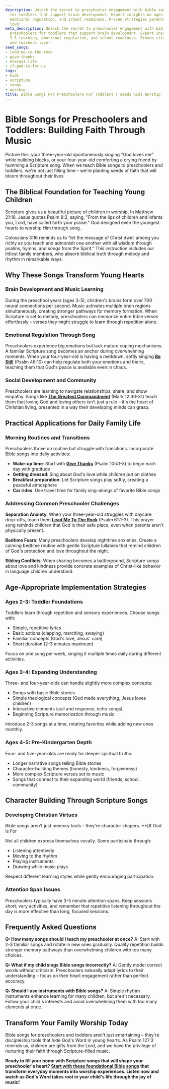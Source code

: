 ```yaml
---
description: Unlock the secret to preschooler engagement with bible songs for preschoolers
  for toddlers that support brain development. Expert insights on ages 3-5 learning,
  emotional regulation, and school readiness. Proven strategies parents and teachers
  love!
meta_description: Unlock the secret to preschooler engagement with bible songs for
  preschoolers for toddlers that support brain development. Expert insights on ages
  3-5 learning, emotional regulation, and school readiness. Proven strategies parents
  and teachers love!
seed_songs:
- lead-me-to-the-rock
- give-thanks
- eternal-life
- if-god-is-for-us
tags:
- kids
- scripture
- songs
- worship
title: Bible Songs For Preschoolers For Toddlers | Seeds Kids Worship
---
```

# Bible Songs for Preschoolers and Toddlers: Building Faith Through Music

Picture this: your three-year-old spontaneously singing "God loves me" while building blocks, or your four-year-old comforting a crying friend by humming a Scripture song. When we teach Bible songs to preschoolers and toddlers, we're not just filling time – we're planting seeds of faith that will bloom throughout their lives.

## The Biblical Foundation for Teaching Young Children

Scripture gives us a beautiful picture of children in worship. In Matthew 21:16, Jesus quotes Psalm 8:2, saying, "From the lips of children and infants you, Lord, have called forth your praise." God designed even the youngest hearts to worship Him through song.

Colossians 3:16 reminds us to "let the message of Christ dwell among you richly as you teach and admonish one another with all wisdom through psalms, hymns, and songs from the Spirit." This instruction includes our littlest family members, who absorb biblical truth through melody and rhythm in remarkable ways.

## Why These Songs Transform Young Hearts

### Brain Development and Music Learning

During the preschool years (ages 3-5), children's brains form over 700 neural connections per second. Music activates multiple brain regions simultaneously, creating stronger pathways for memory formation. When Scripture is set to melody, preschoolers can memorize entire Bible verses effortlessly – verses they might struggle to learn through repetition alone.

### Emotional Regulation Through Song

Preschoolers experience big emotions but lack mature coping mechanisms. A familiar Scripture song becomes an anchor during overwhelming moments. When your four-year-old is having a meltdown, softly singing **[Be Still](https://seedskidsworship.com/product/seeds-of-praise-vol-3/)** (Psalm 46:10) can help regulate both your emotions and theirs, teaching them that God's peace is available even in chaos.

### Social Development and Community

Preschoolers are learning to navigate relationships, share, and show empathy. Songs like **[The Greatest Commandment](https://seedskidsworship.com/product/greatest-commandment-mark-1230-31-2/)** (Mark 12:30-31) teach them that loving God and loving others isn't just a rule – it's the heart of Christian living, presented in a way their developing minds can grasp.

## Practical Applications for Daily Family Life

### Morning Routines and Transitions

Preschoolers thrive on routine but struggle with transitions. Incorporate Bible songs into daily activities:

- **Wake-up time**: Start with **[Give Thanks](https://seedskidsworship.com/product/give-thanks-psalm-1051-3-2/)** (Psalm 105:1-3) to begin each day with gratitude
- **Getting dressed**: Sing about God's love while children put on clothes
- **Breakfast preparation**: Let Scripture songs play softly, creating a peaceful atmosphere
- **Car rides**: Use travel time for family sing-alongs of favorite Bible songs

### Addressing Common Preschooler Challenges

**Separation Anxiety**: When your three-year-old struggles with daycare drop-offs, teach them **[Lead Me To The Rock](https://seedskidsworship.com/product/lead-me-to-the-rock-psalm-611-3/)** (Psalm 61:1-3). This prayer song reminds children that God is their safe place, even when parents aren't physically present.

**Bedtime Fears**: Many preschoolers develop nighttime anxieties. Create a calming bedtime routine with gentle Scripture lullabies that remind children of God's protection and love throughout the night.

**Sibling Conflicts**: When sharing becomes a battleground, Scripture songs about love and kindness provide concrete examples of Christ-like behavior in language children understand.

## Age-Appropriate Implementation Strategies

### Ages 2-3: Toddler Foundations

Toddlers learn through repetition and sensory experiences. Choose songs with:
- Simple, repetitive lyrics
- Basic actions (clapping, marching, swaying)
- Familiar concepts (God's love, Jesus' care)
- Short duration (2-3 minutes maximum)

Focus on one song per week, singing it multiple times daily during different activities.

### Ages 3-4: Expanding Understanding

Three- and four-year-olds can handle slightly more complex concepts:
- Songs with basic Bible stories
- Simple theological concepts (God made everything, Jesus loves children)
- Interactive elements (call and response, echo songs)
- Beginning Scripture memorization through music

Introduce 2-3 songs at a time, rotating favorites while adding new ones monthly.

### Ages 4-5: Pre-Kindergarten Depth

Four- and five-year-olds are ready for deeper spiritual truths:
- Longer narrative songs telling Bible stories
- Character-building themes (honesty, kindness, forgiveness)
- More complex Scripture verses set to music
- Songs that connect to their expanding world (friends, school, community)

## Character Building Through Scripture Songs

### Developing Christian Virtues

Bible songs aren't just memory tools – they're character shapers. **[If God Is For

Not all children express themselves vocally. Some participate through:
- Listening attentively
- Moving to the rhythm
- Playing instruments
- Drawing while music plays

Respect different learning styles while gently encouraging participation.

### Attention Span Issues

Preschoolers typically have 3-5 minute attention spans. Keep sessions short, vary activities, and remember that repetitive listening throughout the day is more effective than long, focused sessions.

## Frequently Asked Questions

**Q: How many songs should I teach my preschooler at once?**
A: Start with 2-3 familiar songs and rotate in new ones gradually. Quality repetition builds stronger memory pathways than overwhelming children with too many choices.

**Q: What if my child sings Bible songs incorrectly?**
A: Gently model correct words without criticism. Preschoolers naturally adapt lyrics to their understanding – focus on their heart engagement rather than perfect accuracy.

**Q: Should I use instruments with Bible songs?**
A: Simple rhythm instruments enhance learning for many children, but aren't necessary. Follow your child's interests and avoid overwhelming them with too many elements at once.

## Transform Your Family Worship Today

Bible songs for preschoolers and toddlers aren't just entertaining – they're discipleship tools that hide God's Word in young hearts. As Psalm 127:3 reminds us, children are gifts from the Lord, and we have the privilege of nurturing their faith through Scripture-filled music.

**Ready to fill your home with Scripture songs that will shape your preschooler's heart? [Start with these foundational Bible songs](https://seedskidsworship.com/) that transform everyday moments into worship experiences. Listen now and watch as God's Word takes root in your child's life through the joy of music!**

<script type="application/ld+json">
{
  "@context": "https://schema.org",
  "@type": "Article",
  "headline": "Bible Songs For Preschoolers For Toddlers",
  "author": {
    "@type": "Organization",
    "name": "Seeds Kids Worship"
  },
  "publisher": {
    "@type": "Organization",
    "name": "Seeds Kids Worship",
    "logo": {
      "@type": "ImageObject",
      "url": "https://seedskidsworship.com/logo.png"
    }
  },
  "datePublished": "2025-09-02T17:53:22.337180",
  "dateModified": "2025-09-02T17:53:22.337193",
  "description": "Unlock the secret to preschooler engagement with bible songs for preschoolers for toddlers that support brain development. Expert insights on ages 3-5 learning,",
  "mainEntityOfPage": {
    "@type": "WebPage",
    "@id": "https://seedskidsworship.com/activities/bible-songs-for-preschoolers-for-toddlers/"
  }
}
</script>

<script type="application/ld+json">
{
  "@context": "https://schema.org",
  "@type": "Product",
  "name": "Lead Me To The Rock",
  "description": "A prayer song about God being our rock and refuge",
  "url": "https://seedskidsworship.com/product/lead-me-to-the-rock-psalm-611-3/",
  "brand": {
    "@type": "Brand",
    "name": "Seeds Kids Worship"
  },
  "category": "Children's Christian Music",
  "album": "When You Lie Down: Lullabies & Scripture Songs"
}
</script>

<script type="application/ld+json">
{
  "@context": "https://schema.org",
  "@type": "Product",
  "name": "Give Thanks",
  "description": "Based on Psalm 105:1-5, this song encourages children to give thanks to the Lord, call on His name, make known His deeds and remember the wonders He has done.",
  "url": "https://seedskidsworship.com/product/give-thanks-psalm-1051-3-2/",
  "brand": {
    "@type": "Brand",
    "name": "Seeds Kids Worship"
  },
  "category": "Children's Christian Music",
  "album": "Seeds of Character"
}
</script>

<script type="application/ld+json">
{
  "@context": "https://schema.org",
  "@type": "Product",
  "name": "Eternal Life",
  "description": "Based on John 3:16, this song celebrates the gospel by reminding children that God loved the world so much that He gave His only Son, so that whoever believes in Him will have eternal life.",
  "url": "https://seedskidsworship.com/product/eternal-life-john-316-3/",
  "brand": {
    "@type": "Brand",
    "name": "Seeds Kids Worship"
  },
  "category": "Children's Christian
